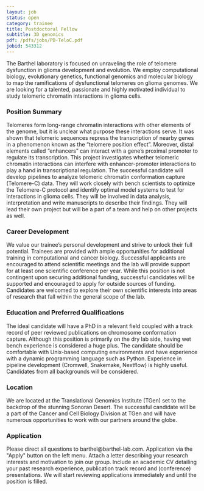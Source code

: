```yaml
---
layout: job
status: open
category: trainee
title: Postdoctoral Fellow
subtitle: 3D genomics
pdf: /pdfs/jobs/PD-TeloC.pdf
jobid: 543312
---
```


The Barthel laboratory is focused on unraveling the role of telomere dysfunction in glioma development and evolution. We employ computational biology, evolutionary genetics, functional genomics and molecular biology to map the ramifications of dysfunctional telomeres on glioma genomes. We are looking for a talented, passionate and highly motivated individual to study telomeric chromatin interactions in glioma cells.

### Position Summary
Telomeres form long-range chromatin interactions with other elements of the genome, but it is unclear what purpose these interactions serve. It was shown that telomeric sequences repress the transcription of nearby genes in a phenomenon known as the “telomere position effect”. Moreover, distal elements called “enhancers” can interact with a gene’s proximal promoter to regulate its transcription. This project investigates whether telomeric chromatin interactions can interfere with enhancer-promoter interactions to play a hand in transcriptional regulation. The successful candidate will develop pipelines to analyze telomeric chromatin conformation capture (Telomere-C) data. They will work closely with bench scientists to optimize the Telomere-C protocol and identify optimal model systems to test for interactions in glioma cells. They will be involved in data analysis, interpretation and write manuscripts to describe their findings. They will lead their own project but will be a part of a team and help on other projects as well.

### Career Development
We value our trainee’s personal development and strive to unlock their full potential. Trainees are provided with ample opportunities for additional training in computational and cancer biology. Successful applicants are encouraged to attend scientific meetings and the lab will provide support for at least one scientific conference per year. While this position is not contingent upon securing additional funding, successful candidates will be supported and encouraged to apply for outside sources of funding. Candidates are welcomed to explore their own scientific interests into areas of research that fall within the general scope of the lab. 

### Education and Preferred Qualifications
The ideal candidate will have a PhD in a relevant field coupled with a track record of peer reviewed publications on chromosome conformation capture. Although this position is primarily on the dry lab side, having wet bench experience is considered a huge plus. The candidate should be comfortable with Unix-based computing environments and have experience with a dynamic programming language such as Python. Experience in pipeline development (Cromwell, Snakemake, Nextflow) is highly useful. Candidates from all backgrounds will be considered.

### Location
We are located at the Translational Genomics Institute (TGen) set to the backdrop of the stunning Sonoran Desert. The successful candidate will be a part of the Cancer and Cell Biology Division at TGen and will have numerous opportunities to work with our partners around the globe.

### Application
Please direct all questions to barthel<span style="display:none">obfuscate</span>@barthel-lab.com. Application via the "Apply" button on the left menu. Attach a letter describing your research interests and motivation to join our group. Include an academic CV detailing your past research experience, publication track record and (conference) presentations. We will start reviewing applications immediately and until the position is filled. 